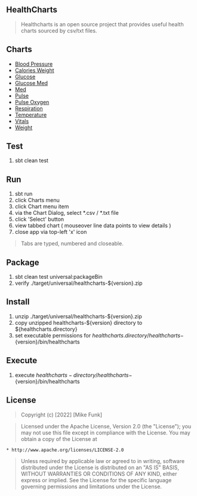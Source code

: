 HealthCharts
------------
>Healthcharts is an open source project that provides useful health charts sourced by csv/txt files.

Charts
------
- [Blood Pressure](docs/blood.pressure.chart.md)
- [Calories Weight](docs/calories.weight.chart.md)
- [Glucose](docs/glucose.chart.md)
- [Glucose Med](docs/glucose.med.chart.md)
- [Med](docs/med.chart.md)
- [Pulse](docs/pulse.chart.md)
- [Pulse Oxygen](docs/pulse.oxygen.chart.md)
- [Respiration](docs/respiration.chart.md)
- [Temperature](docs/temperature.chart.md)
- [Vitals](docs/vitals.chart.md)
- [Weight](docs/weight.chart.md)

Test
----
1. sbt clean test

Run
---
1. sbt run
2. click Charts menu
3. click Chart menu item
4. via the Chart Dialog, select *.csv / *.txt file
5. click 'Select' button
6. view tabbed chart ( mouseover line data points to view details )
7. close app via top-left 'x' icon
>Tabs are typed, numbered and closeable.

Package
-------
1. sbt clean test universal:packageBin
2. verify ./target/universal/healthcharts-${version}.zip

Install
-------
1. unzip ./target/universal/healthcharts-${version}.zip
2. copy unzipped healthcharts-${version} directory to ${healthcharts.directory}
3. set executable permissions for ${healthcharts.directory}/healthcharts-${version}/bin/healthcharts

Execute
-------
1. execute ${healthcharts-directory}/healthcharts-${version}/bin/healthcharts

License
-------
> Copyright (c) [2022] [Mike Funk]

>Licensed under the Apache License, Version 2.0 (the "License");
you may not use this file except in compliance with the License.
You may obtain a copy of the License at

    * http://www.apache.org/licenses/LICENSE-2.0

>Unless required by applicable law or agreed to in writing, software
distributed under the License is distributed on an "AS IS" BASIS,
WITHOUT WARRANTIES OR CONDITIONS OF ANY KIND, either express or implied.
See the License for the specific language governing permissions and
limitations under the License.
